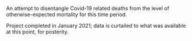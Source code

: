An attempt to disentangle Covid-19 related deaths from the level of otherwise-expected mortality for this time period.  

Project completed in January 2021; data is curtailed to what was available at this point, for posterity.  
